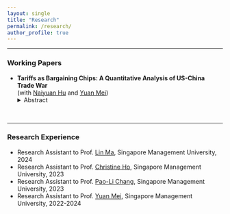 ```yaml
---
layout: single
title: "Research"
permalink: /research/
author_profile: true
---
```


------
### Working Papers
- **Tariffs as Bargaining Chips: A Quantitative Analysis of US-China Trade War**
  <br>(with [Naiyuan Hu](https://naiyuanh.github.io/) and [Yuan Mei](https://sites.google.com/site/meiyecon/home))
   <details>
   <summary>Abstract</summary>
   The Biden administration has maintained Trump tariffs on Chinese imports, despite the promise to remove them before the 2020 presidential election. We investigate the hypothesis that these tariffs serve as leverage in future trade talks with China. We develop a quantitative model that incorporates disaggregated U.S. regions and international trade linkages to estimate U.S.–China bargaining power and compute the optimal cooperative tariffs under Nash bargaining. Simulation results show that the trade war always improves U.S. welfare in the cooperative equilibrium regardless of bargaining power. With an estimated U.S. bargaining power of 0.47, the trade war with China yields a post-negotiation welfare improvement of 0.04% for the U.S.
    </details>

<br>

------
### Research Experience
- Research Assistant to Prof. [Lin Ma](https://lin-ma.com/index.html#/), Singapore Management University, 2024
- Research Assistant to Prof. [Christine Ho](https://sites.google.com/site/christineho5/), Singapore Management University, 2023
- Research Assistant to Prof. [Pao-Li Chang](http://www.mysmu.edu/faculty/plchang/), Singapore Management University, 2023
- Research Assistant to Prof. [Yuan Mei](https://sites.google.com/site/meiyecon/home), Singapore Management University, 2022-2024
